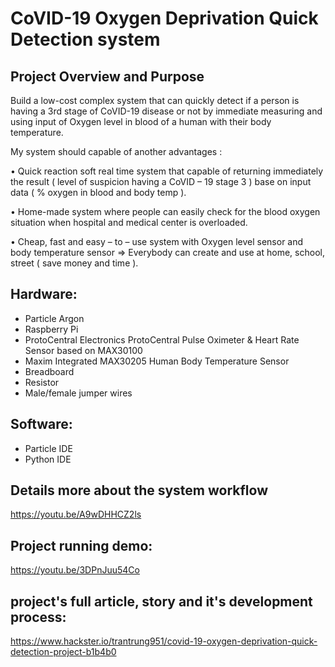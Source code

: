 # CoVID-19 Oxygen Deprivation Quick Detection system

## Project Overview and Purpose
Build a low-cost complex system that can quickly detect if a person is having a 3rd stage of CoVID-19 disease or not by immediate measuring and using input of Oxygen level in blood of a human with their body temperature.

My system should capable of another advantages :

  • Quick reaction soft real time system that capable of returning immediately the result ( level of suspicion having a CoVID – 19 stage 3 ) base on input data ( % oxygen in blood and body temp ).

  • Home-made system where people can easily check for the blood oxygen situation when hospital and medical center is overloaded.

  • Cheap, fast and easy – to – use system with Oxygen level sensor and body temperature sensor => Everybody can create and use at home, school, street ( save money and time ).
  
## Hardware:
- Particle Argon
- Raspberry Pi
- ProtoCentral Electronics ProtoCentral Pulse Oximeter & Heart Rate Sensor based on MAX30100
- Maxim Integrated MAX30205 Human Body Temperature Sensor
- Breadboard
- Resistor
- Male/female jumper wires

## Software:
- Particle IDE
- Python IDE

## Details more about the system workflow
https://youtu.be/A9wDHHCZ2ls

## Project running demo:
https://youtu.be/3DPnJuu54Co

## project's full article, story and it's development process:
https://www.hackster.io/trantrung951/covid-19-oxygen-deprivation-quick-detection-project-b1b4b0
